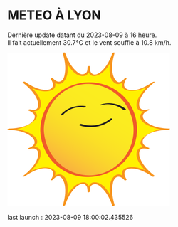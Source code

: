 # METEO À LYON

Dernière update datant du 2023-08-09 à 16 heure.  
Il fait actuellement 30.7°C et le vent souffle à 10.8 km/h.      

![](./.github/sun.png)

last launch : 2023-08-09 18:00:02.435526
